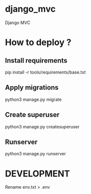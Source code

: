 # django_mvc

Django MVC

# How to deploy ?

## Install requirements

pip install -r tools/requirements/base.txt

## Apply migrations

python3 manage.py migrate

## Create superuser

python3 manage.py createsuperuser

## Runserver

python3 manage.py runserver

# DEVELOPMENT 
Rename env.txt > .env
